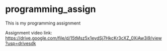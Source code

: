 # programming_assign
This is my programming assignment 

Assignment video link:
https://drive.google.com/file/d/15tMsz5x1eydSj7HkcKr3cXZ_0XiAw3i9/view?usp=drivesdk
